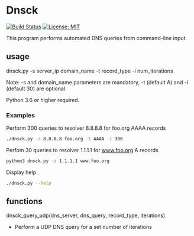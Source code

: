 # Dnsck

[![Build Status](https://travis-ci.com/mark-w-hunter/dnsck.svg?branch=devel)](https://travis-ci.com/mark-w-hunter/dnsck)
[![License: MIT](https://img.shields.io/badge/License-MIT-yellow.svg)](https://opensource.org/licenses/MIT)

This program performs automated DNS queries from command-line input

## usage

dnsck.py -s server_ip domain_name -t record_type -i num_iterations

Note: -s and domain_name parameters are mandatory, -t (default A) and -i (default 30) are optional.

Python 3.6 or higher required.

### Examples

Perform 300 queries to resolver 8.8.8.8 for foo.org AAAA records

```bash
./dnsck.py -s 8.8.8.8 foo.org -t AAAA -i 300
```

Perfom 30 queries to resolver 1.1.1.1 for www.foo.org A records

```bash
python3 dnsck.py -s 1.1.1.1 www.foo.org
```

Display help

```bash
./dnsck.py --help
```

## functions

dnsck_query_udp(dns_server, dns_query, record_type, iterations)

- Perform a UDP DNS query for a set number of iterations  
